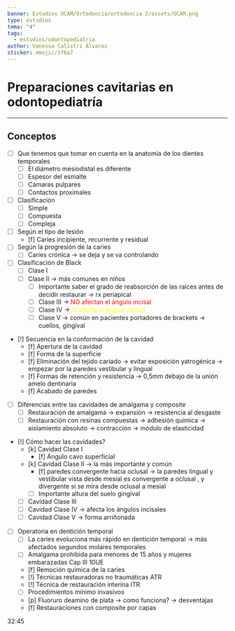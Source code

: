 ```yaml
---
banner: Estudios UCAM/Ortodoncia/ortodoncia 2/assets/UCAM.png
type: estudios
tema: "4"
tags:
  - estudios/odontopediatria
author: Vanessa Calistri Álvarez
sticker: emoji//1f6a7
---
```

# Preparaciones cavitarias en odontopediatría
___
## Conceptos
- [ ] Que tenemos que tomar en cuenta en la anatomía de los dientes temporales
	- [ ] El diámetro mesiodistal es diferente
	- [ ] Espesor del esmalte
	- [ ] Cámaras pulpares
	- [ ] Contactos proximales
- [ ] Clasificación 
	- [ ] Simple
	- [ ] Compuesta
	- [ ] Compleja
- [ ] Según el tipo de lesión 
	- [f] Caries incipiente, recurrente y residual
- [ ] Según la progresión de la caries
	- [ ] Caries crónica -> se deja y se va controlando
- [ ] Clasificación de Black
	- [ ] Clase I 
	- [ ] Clase II -> más comunes en niños 
		- [ ] Importante saber el grado de reabsorción de las raíces antes de decidir restaurar -> rx periapical
		- [ ] Clase III -> <span style="color:#ff0000">NO afectan el ángulo incisal</span>
		- [ ] Clase IV -> <span style="color:#ffff00">SI afecta el ángulo incisal</span>
		- [ ] Clase V -> común en pacientes portadores de brackets -> cuellos, gingival
- [!] Secuencia en la conformación de la cavidad
	- [f] Apertura de la cavidad
	- [f] Forma de la superficie
	- [f] Eliminación del tejido cariado -> evitar exposición yatrogénica -> empezar por la paredes vestibular y lingual
	- [f] Formas de retención y resistencia -> 0,5mm debajo de la unión amelo dentinaria
	- [f] Acabado de paredes
- [ ] Diferencias entre las cavidades de amalgama y composite
	- [ ] Restauración de amalgama -> expansión -> resistencia al desgaste 
	- [ ] Restauración con resinas compuestas -> adhesión química -> aislamiento absoluto -> contracción -> módulo de elasticidad 
- [!] Cómo hacer las cavidades?
	- [k] Cavidad Clase I 
		- [f] Ángulo cavo superficial
	- [k] Cavidad Clase II -> la más importante y común 
		- [f] paredes convergente hacia oclusal -> la paredes lingual y vestibular vista desde mesial es convergente a oclusal , y divergente si se mira desde oclusal a mesial
		- [ ] Importante altura del suelo gingival 
	- [ ] Cavidad Clase III 
	- [ ] Cavidad Clase IV -> afecta los ángulos incisales 
	- [ ] Cavidad Clase V -> forma arriñonada 
- [ ] Operatoria en dentición temporal
	- [ ] La caries evoluciona más rápido en dentición temporal -> más afectados segundos molares temporales
	- [ ] Amalgama prohibida para menores de 15 años y mujeres embarazadas Cap III 10UE 
	- [f] Remoción química de la caries 
	- [!] Técnicas restauradoras no traumáticas ATR
	- [!] Técnica de restauración interina ITR
	- [ ] Procedimientos mínimo invasivos
	- [p] Fluoruro deamino de plata -> como funciona? -> desventajas
	- [f] Restauraciones con composite por capas

32:45